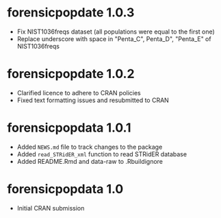 # forensicpopdate 1.0.3

* Fix NIST1036freqs dataset (all populations were equal to the first one)
* Replace underscore with space in "Penta_C", Penta_D", "Penta_E" of NIST1036freqs

# forensicpopdate 1.0.2

* Clarified licence to adhere to CRAN policies
* Fixed text formatting issues and resubmitted to CRAN

# forensicpopdata 1.0.1

* Added `NEWS.md` file to track changes to the package
* Added `read_STRidER_xml` function to read STRidER database
* Added README.Rmd and data-raw to .Rbuildignore

# forensicpopdata 1.0

* Initial CRAN submission
